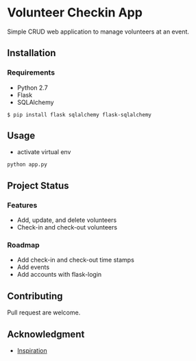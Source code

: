# Volunteer Checkin App

Simple CRUD web application to manage volunteers at an event. 

## Installation

### Requirements

* Python 2.7 
* Flask
* SQLAlchemy

```
$ pip install flask sqlalchemy flask-sqlalchemy
```

## Usage

* activate virtual env

```
python app.py
```

## Project Status
### Features
* Add, update, and delete volunteers
* Check-in and check-out volunteers 

### Roadmap  
* Add check-in and check-out time stamps 
* Add events
* Add accounts with flask-login 

## Contributing
Pull request are welcome. 

## Acknowledgment 
* [Inspiration](https://www.codementor.io/garethdwyer/building-a-crud-application-with-flask-and-sqlalchemy-dm3wv7yu2)
